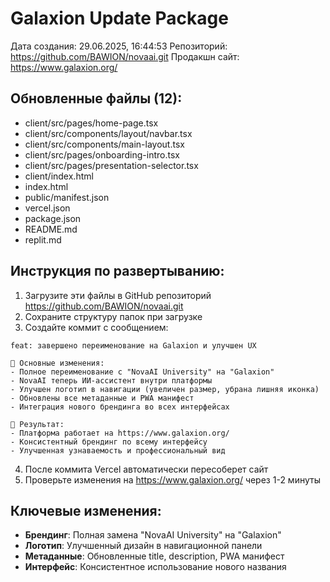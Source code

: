 # Galaxion Update Package

Дата создания: 29.06.2025, 16:44:53
Репозиторий: https://github.com/BAWION/novaai.git
Продакшн сайт: https://www.galaxion.org/

## Обновленные файлы (12):

- client/src/pages/home-page.tsx
- client/src/components/layout/navbar.tsx
- client/src/components/main-layout.tsx
- client/src/pages/onboarding-intro.tsx
- client/src/pages/presentation-selector.tsx
- client/index.html
- index.html
- public/manifest.json
- vercel.json
- package.json
- README.md
- replit.md



## Инструкция по развертыванию:

1. Загрузите эти файлы в GitHub репозиторий https://github.com/BAWION/novaai.git
2. Сохраните структуру папок при загрузке
3. Создайте коммит с сообщением:

```
feat: завершено переименование на Galaxion и улучшен UX

🎯 Основные изменения:
- Полное переименование с "NovaAI University" на "Galaxion"
- NovaAI теперь ИИ-ассистент внутри платформы
- Улучшен логотип в навигации (увеличен размер, убрана лишняя иконка)
- Обновлены все метаданные и PWA манифест
- Интеграция нового брендинга во всех интерфейсах

🚀 Результат: 
- Платформа работает на https://www.galaxion.org/
- Консистентный брендинг по всему интерфейсу
- Улучшенная узнаваемость и профессиональный вид
```

4. После коммита Vercel автоматически пересоберет сайт
5. Проверьте изменения на https://www.galaxion.org/ через 1-2 минуты

## Ключевые изменения:

- **Брендинг**: Полная замена "NovaAI University" на "Galaxion"
- **Логотип**: Улучшенный дизайн в навигационной панели
- **Метаданные**: Обновленные title, description, PWA манифест
- **Интерфейс**: Консистентное использование нового названия
